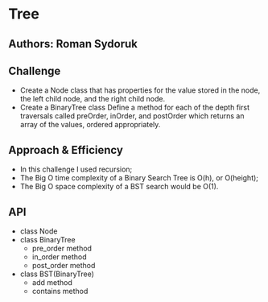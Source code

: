 # Tree

## Authors: Roman Sydoruk

## Challenge
- Create a Node class that has properties for the value stored in the node, the left child node, and the right child node.
- Create a BinaryTree class
Define a method for each of the depth first traversals called preOrder, inOrder, and postOrder which returns an array of the values, ordered appropriately.

## Approach & Efficiency
* In this challenge I used recursion;
* The Big O time complexity of a Binary Search Tree is O(h), or O(height);
* The Big O space complexity of a BST search would be O(1).


## API 
* class Node
* class BinaryTree
    - pre_order method
    - in_order method
    - post_order method
* class BST(BinaryTree)
    - add method
    - contains method